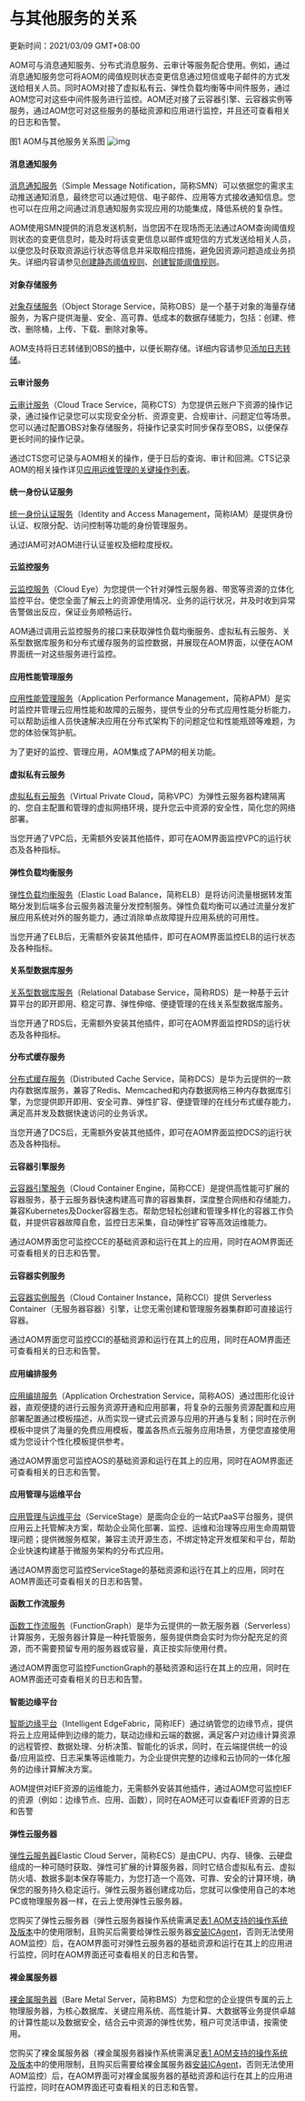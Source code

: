 # 与其他服务的关系

更新时间：2021/03/09 GMT+08:00

AOM可与消息通知服务、分布式消息服务、云审计等服务配合使用。例如，通过消息通知服务您可将AOM的阈值规则状态变更信息通过短信或电子邮件的方式发送给相关人员。同时AOM对接了虚拟私有云、弹性负载均衡等中间件服务，通过AOM您可对这些中间件服务进行监控。AOM还对接了云容器引擎、云容器实例等服务，通过AOM您可对这些服务的基础资源和应用进行监控，并且还可查看相关的日志和告警。

图1 AOM与其他服务关系图
![img](https://support.huaweicloud.com/productdesc-aom/zh-cn_image_0268856031.png)

#### 消息通知服务

[消息通知服务](https://support.huaweicloud.com/productdesc-smn/zh-cn_topic_0043394877.html)（Simple Message Notification，简称SMN）可以依据您的需求主动推送通知消息，最终您可以通过短信、电子邮件、应用等方式接收通知信息。您也可以在应用之间通过消息通知服务实现应用的功能集成，降低系统的复杂性。

AOM使用SMN提供的消息发送机制，当您因不在现场而无法通过AOM查询阈值规则状态的变更信息时，能及时将该变更信息以邮件或短信的方式发送给相关人员，以便您及时获取资源运行状态等信息并采取相应措施，避免因资源问题造成业务损失。详细内容请参见[创建静态阈值规则](https://support.huaweicloud.com/usermanual-aom/aom_02_0035.html)、[创建智能阈值规则](https://support.huaweicloud.com/usermanual-aom/aom_02_0036.html)。

#### 对象存储服务

[对象存储服务](https://support.huaweicloud.com/productdesc-obs/zh-cn_topic_0045829060.html)（Object Storage Service，简称OBS）是一个基于对象的海量存储服务，为客户提供海量、安全、高可靠、低成本的数据存储能力，包括：创建、修改、删除桶，上传、下载、删除对象等。

AOM支持将日志转储到OBS的[桶](https://support.huaweicloud.com/productdesc-obs/obs_03_0207.html)中，以便长期存储。详细内容请参见[添加日志转储](https://support.huaweicloud.com/usermanual-aom/aom_02_0080.html)。

#### 云审计服务

[云审计服务](https://support.huaweicloud.com/productdesc-cts/cts_01_0001.html)（Cloud Trace Service，简称CTS）为您提供云账户下资源的操作记录，通过操作记录您可以实现安全分析、资源变更、合规审计、问题定位等场景。您可以通过配置OBS对象存储服务，将操作记录实时同步保存至OBS，以便保存更长时间的操作记录。

通过CTS您可记录与AOM相关的操作，便于日后的查询、审计和回溯。CTS记录AOM的相关操作详见[应用运维管理的关键操作列表](https://support.huaweicloud.com/usermanual-cts/cts_03_0059.html)。

#### 统一身份认证服务

[统一身份认证服务](https://support.huaweicloud.com/productdesc-iam/iam_01_0026.html)（Identity and Access Management，简称IAM）是提供身份认证、权限分配、访问控制等功能的身份管理服务。

通过IAM可对AOM进行认证鉴权及细粒度授权。

#### 云监控服务

[云监控服务](https://support.huaweicloud.com/productdesc-ces/zh-cn_topic_0015479882.html)（Cloud Eye）为您提供一个针对弹性云服务器、带宽等资源的立体化监控平台。使您全面了解云上的资源使用情况、业务的运行状况，并及时收到异常告警做出反应，保证业务顺畅运行。

AOM通过调用云监控服务的接口来获取弹性负载均衡服务、虚拟私有云服务、关系型数据库服务和分布式缓存服务的监控数据，并展现在AOM界面，以便在AOM界面统一对这些服务进行监控。

#### 应用性能管理服务

[应用性能管理服务](https://support.huaweicloud.com/productdesc-apm/apm_06_0006.html)（Application Performance Management，简称APM）是实时监控并管理云应用性能和故障的云服务，提供专业的分布式应用性能分析能力，可以帮助运维人员快速解决应用在分布式架构下的问题定位和性能瓶颈等难题，为您的体验保驾护航。

为了更好的监控、管理应用，AOM集成了APM的相关功能。

#### 虚拟私有云服务

[虚拟私有云服务](https://support.huaweicloud.com/productdesc-vpc/zh-cn_topic_0013748729.html)（Virtual Private Cloud，简称VPC）为弹性云服务器构建隔离的、您自主配置和管理的虚拟网络环境，提升您云中资源的安全性，简化您的网络部署。

当您开通了VPC后，无需额外安装其他插件，即可在AOM界面监控VPC的运行状态及各种指标。

#### 弹性负载均衡服务

[弹性负载均衡服务](https://support.huaweicloud.com/productdesc-elb/zh-cn_topic_0015479966.html)（Elastic Load Balance，简称ELB）是将访问流量根据转发策略分发到后端多台云服务器流量分发控制服务。弹性负载均衡可以通过流量分发扩展应用系统对外的服务能力，通过消除单点故障提升应用系统的可用性。

当您开通了ELB后，无需额外安装其他插件，即可在AOM界面监控ELB的运行状态及各种指标。

#### 关系型数据库服务

[关系型数据库服务](https://support.huaweicloud.com/productdesc-rds/zh-cn_topic_dashboard.html)（Relational Database Service，简称RDS）是一种基于云计算平台的即开即用、稳定可靠、弹性伸缩、便捷管理的在线关系型数据库服务。

当您开通了RDS后，无需额外安装其他插件，即可在AOM界面监控RDS的运行状态及各种指标。

#### 分布式缓存服务

[分布式缓存服务](https://support.huaweicloud.com/productdesc-dcs/dcs-pd-200713001.html)（Distributed Cache Service，简称DCS）是华为云提供的一款内存数据库服务，兼容了Redis、Memcached和内存数据网格三种内存数据库引擎，为您提供即开即用、安全可靠、弹性扩容、便捷管理的在线分布式缓存能力，满足高并发及数据快速访问的业务诉求。

当您开通了DCS后，无需额外安装其他插件，即可在AOM界面监控DCS的运行状态及各种指标。

#### 云容器引擎服务

[云容器引擎服务](https://support.huaweicloud.com/productdesc-cce/cce_productdesc_0001.html)（Cloud Container Engine，简称CCE）是提供高性能可扩展的容器服务，基于云服务器快速构建高可靠的容器集群，深度整合网络和存储能力，兼容Kubernetes及Docker容器生态。帮助您轻松创建和管理多样化的容器工作负载，并提供容器故障自愈，监控日志采集，自动弹性扩容等高效运维能力。

通过AOM界面您可监控CCE的基础资源和运行在其上的应用，同时在AOM界面还可查看相关的日志和告警。

#### 云容器实例服务

[云容器实例服务](https://support.huaweicloud.com/productdesc-cci/cci_03_0001.html)（Cloud Container Instance，简称CCI）提供 Serverless Container（无服务器容器）引擎，让您无需创建和管理服务器集群即可直接运行容器。

通过AOM界面您可监控CCI的基础资源和运行在其上的应用，同时在AOM界面还可查看相关的日志和告警。

#### 应用编排服务

[应用编排服务](https://support.huaweicloud.com/productdesc-aos/aos_productdesc_0001.html)（Application Orchestration Service，简称AOS）通过图形化设计器，直观便捷的进行云服务资源开通和应用部署，将复杂的云服务资源配置和应用部署配置通过模板描述，从而实现一键式云资源与应用的开通与复制；同时在示例模板中提供了海量的免费应用模板，覆盖各热点云服务应用场景，方便您直接使用或为您设计个性化模板提供参考。

通过AOM界面您可监控AOS的基础资源和运行在其上的应用，同时在AOM界面还可查看相关的日志和告警。

#### 应用管理与运维平台

[应用管理与运维平台](https://support.huaweicloud.com/productdesc-servicestage/ss_productdesc_0001.html)（ServiceStage）是面向企业的一站式PaaS平台服务，提供应用云上托管解决方案，帮助企业简化部署、监控、运维和治理等应用生命周期管理问题；提供微服务框架，兼容主流开源生态，不绑定特定开发框架和平台，帮助企业快速构建基于微服务架构的分布式应用。

通过AOM界面您可监控ServiceStage的基础资源和运行在其上的应用，同时在AOM界面还可查看相关的日志和告警。

#### 函数工作流服务

[函数工作流服务](https://support.huaweicloud.com/productdesc-functiongraph/functiongraph_01_0100.html)（FunctionGraph）是华为云提供的一款无服务器（Serverless）计算服务，无服务器计算是一种托管服务，服务提供商会实时为你分配充足的资源，而不需要预留专用的服务器或容量，真正按实际使用付费。

通过AOM界面您可监控FunctionGraph的基础资源和运行在其上的应用，同时在AOM界面还可查看相关的日志和告警。

#### 智能边缘平台

[智能边缘平台](https://support.huaweicloud.com/productdesc-ief/ief_productdesc_0001.html)（Intelligent EdgeFabric，简称IEF）通过纳管您的边缘节点，提供将云上应用延伸到边缘的能力，联动边缘和云端的数据，满足客户对边缘计算资源的远程管控、数据处理、分析决策、智能化的诉求，同时，在云端提供统一的设备/应用监控、日志采集等运维能力，为企业提供完整的边缘和云协同的一体化服务的边缘计算解决方案。

AOM提供对IEF资源的运维能力，无需额外安装其他插件，通过AOM您可监控IEF的资源（例如：边缘节点、应用、函数），同时在AOM还可以查看IEF资源的日志和告警

#### 弹性云服务器

[弹性云服务器](https://support.huaweicloud.com/productdesc-ecs/zh-cn_topic_0013771112.html)Elastic Cloud Server，简称ECS）是由CPU、内存、镜像、云硬盘组成的一种可随时获取、弹性可扩展的计算服务器，同时它结合虚拟私有云、虚拟防火墙、数据多副本保存等能力，为您打造一个高效、可靠、安全的计算环境，确保您的服务持久稳定运行。弹性云服务器创建成功后，您就可以像使用自己的本地PC或物理服务器一样，在云上使用弹性云服务器。

您购买了弹性云服务器（弹性云服务器操作系统需满足[表1 AOM支持的操作系统及版本](https://support.huaweicloud.com/productdesc-aom/aom_06_0001.html)中的使用限制，且购买后需要给弹性云服务器[安装ICAgent](https://support.huaweicloud.com/usermanual-aom/aom_02_0012.html)，否则无法使用AOM监控）后，在AOM界面可对弹性云服务器的基础资源和运行在其上的应用进行监控，同时在AOM界面还可查看相关的日志和告警。

#### 裸金属服务器

[裸金属服务器](https://support.huaweicloud.com/productdesc-bms/bms_01_0001.html)（Bare Metal Server，简称BMS）为您和您的企业提供专属的云上物理服务器，为核心数据库、关键应用系统、高性能计算、大数据等业务提供卓越的计算性能以及数据安全，结合云中资源的弹性优势，租户可灵活申请，按需使用。

您购买了裸金属服务器（裸金属服务器操作系统需满足[表1 AOM支持的操作系统及版本](https://support.huaweicloud.com/productdesc-aom/aom_06_0001.html)中的使用限制，且购买后需要给裸金属服务器[安装ICAgent](https://support.huaweicloud.com/usermanual-aom/aom_02_0012.html)，否则无法使用AOM监控）后，在AOM界面可对裸金属服务器的基础资源和运行在其上的应用进行监控，同时在AOM界面还可查看相关的日志和告警。